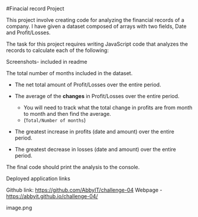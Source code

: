 #Finacial record Project

This project involve creating  code for analyzing the financial records of a company. I have given a dataset composed of arrays with two fields, Date and Profit/Losses.

The task for this project requires writing JavaScript code that analyzes the records to calculate each of the following:

Screenshots- included in readme 

The total number of months included in the dataset.

* The net total amount of Profit/Losses over the entire period.


* The average of the **changes** in Profit/Losses over the entire period.
  * You will need to track what the total change in profits are from month to month and then find the average.
  * (`Total/Number of months`)

* The greatest increase in profits (date and amount) over the entire period.

* The greatest decrease in losses (date and amount) over the entire period.


The final code should print the analysis to the console.


Deployed application links

Github link: https://github.com/AbbyIT/challenge-04
Webpage -    https://abbyit.github.io/challenge-04/


image.png